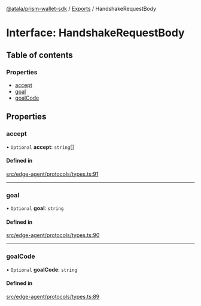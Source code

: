 [@atala/prism-wallet-sdk](../README.md) / [Exports](../modules.md) / HandshakeRequestBody

# Interface: HandshakeRequestBody

## Table of contents

### Properties

- [accept](HandshakeRequestBody.md#accept)
- [goal](HandshakeRequestBody.md#goal)
- [goalCode](HandshakeRequestBody.md#goalcode)

## Properties

### accept

• `Optional` **accept**: `string`[]

#### Defined in

[src/edge-agent/protocols/types.ts:91](https://github.com/input-output-hk/atala-prism-wallet-sdk-ts/blob/a3fc2aa/src/edge-agent/protocols/types.ts#L91)

___

### goal

• `Optional` **goal**: `string`

#### Defined in

[src/edge-agent/protocols/types.ts:90](https://github.com/input-output-hk/atala-prism-wallet-sdk-ts/blob/a3fc2aa/src/edge-agent/protocols/types.ts#L90)

___

### goalCode

• `Optional` **goalCode**: `string`

#### Defined in

[src/edge-agent/protocols/types.ts:89](https://github.com/input-output-hk/atala-prism-wallet-sdk-ts/blob/a3fc2aa/src/edge-agent/protocols/types.ts#L89)
